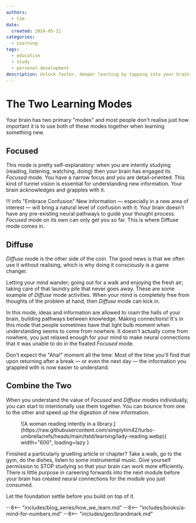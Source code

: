 ```yaml
---
authors:
  - tim
date:
  created: 2024-05-21
categories:
  - Learning
tags:
  - education
  - study
  - personal-development
description: Unlock faster, deeper learning by tapping into your brain's two powerful modes
---
```


# The Two Learning Modes

Your brain has two primary "modes" and most people don't realise just how important it is to use both of these modes together when learning something new.

<!-- more -->

## Focused
This mode is pretty self-explanatory: when you are intently studying (reading, listening, watching, doing) then your brain has engaged its _Focused_ mode. You have a narrow focus and you are detail-oriented. This kind of tunnel vision is essential for understanding new information. Your brain acknowledges and grapples with it.

!!! info "Embrace Confusion"
    New information — especially in a new area of interest — will bring a natural level of confusion with it. Your brain doesn't have any pre-existing neural pathways to guide your thought process. _Focused_ mode on its own can only get you so far. This is where Diffuse mode comes in.


## Diffuse
_Diffuse_ mode is the other side of the coin. The good news is that we often use it without realising, which is why doing it consciously is a game changer.

Letting your mind wander; going out for a walk and enjoying the fresh air; taking care of that laundry pile that never goes away. These are some example of _Diffuse_ mode activities. When your mind is completely free from thoughts of the problem at hand, then _Diffuse_ mode can kick in.

In this mode, ideas and information are allowed to roam the halls of your brain, building pathways between knowledge. Making connections! It's in this mode that people sometimes have that light bulb moment when understanding seems to come from nowhere. It doesn't actually come from nowhere, you just relaxed enough for your mind to make neural connections that it was unable to do in the fixated _Focused_ mode.

Don't expect the "Aha!" moment all the time. Most of the time you'll find that upon returning after a break — or even the next day — the information you grappled with is now easier to understand. 


## Combine the Two
When you understand the value of _Focused_ and _Diffuse_ modes individually, you can start to intentionally use them together. You can bounce from one to the other and speed up the digestion of new information.

<figure markdown="span">
  ![A woman reading intently in a library.](https://raw.githubusercontent.com/simplytim42/turbo-umbrella/refs/heads/main/tstd/learning/lady-reading.webp){ width="600", loading=lazy }
</figure>

Finished a particularly gruelling article or chapter? Take a walk, go to the gym, do the dishes, listen to some instrumental music. Give yourself permission to STOP studying so that your brain can work more efficiently. There is little purpose in careering forwards into the next module before your brain has created neural connections for the module you just consumed.

Let the foundation settle before you build on top of it.


--8<-- "includes/blog_series/how_we_learn.md"
--8<-- "includes/books/a-mind-for-numbers.md"
--8<-- "includes/gen/brandmark.md"